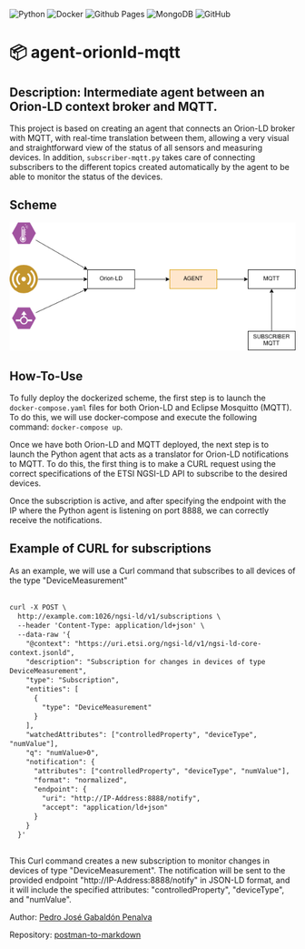 ![Python](https://img.shields.io/badge/python-3670A0?style=for-the-badge&logo=python&logoColor=ffdd54)
![Docker](https://img.shields.io/badge/docker-%230db7ed.svg?style=for-the-badge&logo=docker&logoColor=white)
![Github Pages](https://img.shields.io/badge/github%20pages-121013?style=for-the-badge&logo=github&logoColor=white)
![MongoDB](https://img.shields.io/badge/MongoDB-%234ea94b.svg?style=for-the-badge&logo=mongodb&logoColor=white)
![GitHub](https://img.shields.io/badge/github-%23121011.svg?style=for-the-badge&logo=github&logoColor=white)

# 📦  agent-orionld-mqtt
## Description: Intermediate agent between an Orion-LD context broker and MQTT.

This project is based on creating an agent that connects an Orion-LD broker with MQTT, with real-time translation between them, allowing a very visual and straightforward view of the status of all sensors and measuring devices. In addition, `subscriber-mqtt.py` takes care of connecting subscribers to the different topics created automatically by the agent to be able to monitor the status of the devices.

## Scheme

![Drag Racing](./resources/scheme.png)


## How-To-Use

To fully deploy the dockerized scheme, the first step is to launch the `docker-compose.yaml` files for both Orion-LD and Eclipse Mosquitto (MQTT). To do this, we will use docker-compose and execute the following command: `docker-compose up`.

Once we have both Orion-LD and MQTT deployed, the next step is to launch the Python agent that acts as a translator for Orion-LD notifications to MQTT. To do this, the first thing is to make a CURL request using the correct specifications of the ETSI NGSI-LD API to subscribe to the desired devices.

Once the subscription is active, and after specifying the endpoint with the IP where the Python agent is listening on port 8888, we can correctly receive the notifications.

## Example of CURL for subscriptions

As an example, we will use a Curl command that subscribes to all devices of the type "DeviceMeasurement"

```

curl -X POST \
  http://example.com:1026/ngsi-ld/v1/subscriptions \
  --header 'Content-Type: application/ld+json' \
  --data-raw '{
    "@context": "https://uri.etsi.org/ngsi-ld/v1/ngsi-ld-core-context.jsonld",
    "description": "Subscription for changes in devices of type DeviceMeasurement",
    "type": "Subscription",
    "entities": [
      {
        "type": "DeviceMeasurement"
      }
    ],
    "watchedAttributes": ["controlledProperty", "deviceType", "numValue"],
    "q": "numValue>0",
    "notification": {
      "attributes": ["controlledProperty", "deviceType", "numValue"],
      "format": "normalized",
      "endpoint": {
        "uri": "http://IP-Address:8888/notify",
        "accept": "application/ld+json"
      }
    }
  }'


```

This Curl command creates a new subscription to monitor changes in devices of type "DeviceMeasurement". The notification will be sent to the provided endpoint "http://IP-Address:8888/notify" in JSON-LD format, and it will include the specified attributes: "controlledProperty", "deviceType", and "numValue".

Author: [Pedro José Gabaldón Penalva](https://github.com/CodeStrik/)

Repository: [postman-to-markdown](https://github.com/CodeStrik/agent-orionld-mqtt/tree/main)